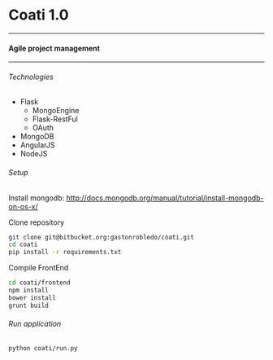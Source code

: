 # Coati 1.0
----
#### Agile project management
----
###### Technologies

- Flask
    - MongoEngine
    - Flask-RestFul
    - OAuth
- MongoDB
- AngularJS
- NodeJS

###### Setup

Install mongodb:
http://docs.mongodb.org/manual/tutorial/install-mongodb-on-os-x/

Clone repository
```sh
git clone git@bitbucket.org:gastonrobledo/coati.git
cd coati
pip install -r requirements.txt
```

Compile FrontEnd
```sh
cd coati/frontend
npm install
bower install
grunt build
```

###### Run application
```sh
python coati/run.py
```